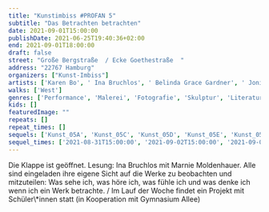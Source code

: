 ```yaml
---
title: "Kunstimbiss #PROFAN 5"
subtitle: "Das Betrachten betrachten"
date: 2021-09-01T15:00:00
publishDate: 2021-06-25T19:40:36+02:00
end: 2021-09-01T18:00:00
draft: false
street: "Große Bergstraße  / Ecke Goethestraße  "
address: "22767 Hamburg"
organizers: ["Kunst-Imbiss"]
artists: ['Karen Bo', ' Ina Bruchlos', ' Belinda Grace Gardner', ' Jonis Hartmann', ' Dagrun Hintze', ' Tania Kibermanis', ' Lutz Kramer', ' Veronika Schöne']
walks: ['West']
genres: ['Performance', 'Malerei', 'Fotografie', 'Skulptur', 'Literatur']
kids: []
featuredImage: ""
repeats: []
repeat_times: []
sequels: ['Kunst_05A', 'Kunst_05C', 'Kunst_05D', 'Kunst_05E', 'Kunst_05F']
sequel_times: ['2021-08-31T15:00:00', '2021-09-02T15:00:00', '2021-09-03T15:00:00', '2021-09-04T15:00:00', '2021-09-05T15:00:00']
---
```


Die Klappe ist geöffnet. Lesung: Ina Bruchlos mit Marnie Moldenhauer. Alle sind eingeladen ihre eigene Sicht auf die Werke zu beobachten und mitzuteilen: Was sehe ich, was höre ich, was fühle ich und was denke ich wenn ich ein Werk betrachte.  / Im Lauf der Woche findet ein Projekt mit Schüler\\*innen statt (in Kooperation mit Gymnasium Allee)   